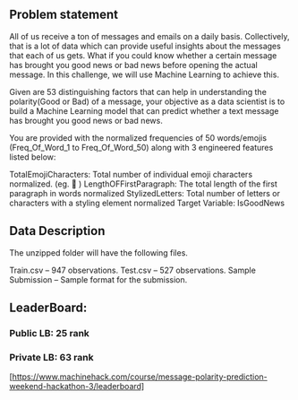 ## Problem statement
All of us receive a ton of messages and emails on a daily basis. Collectively, that is a lot of data which can provide useful insights about the messages that each of us gets. What if you could know whether a certain message has brought you good news or bad news before opening the actual message. In this challenge, we will use Machine Learning to achieve this.

Given are 53 distinguishing factors that can help in understanding the polarity(Good or Bad) of a message,  your objective as a data scientist is to build a Machine Learning model that can predict whether a text message has brought you good news or bad news.

You are provided with the normalized frequencies of 50 words/emojis (Freq_Of_Word_1 to Freq_Of_Word_50) along with 3 engineered features listed below:

TotalEmojiCharacters: Total number of individual emoji characters normalized. (eg. 🙂 )
LengthOFFirstParagraph: The total length of the first paragraph in words normalized
StylizedLetters: Total number of letters or characters with a styling element normalized
Target Variable: IsGoodNews

## Data Description
The unzipped folder will have the following files.

Train.csv – 947 observations.
Test.csv – 527 observations.
Sample Submission – Sample format for the submission.

## LeaderBoard:
### Public LB: 25 rank
### Private LB: 63 rank
[https://www.machinehack.com/course/message-polarity-prediction-weekend-hackathon-3/leaderboard]
